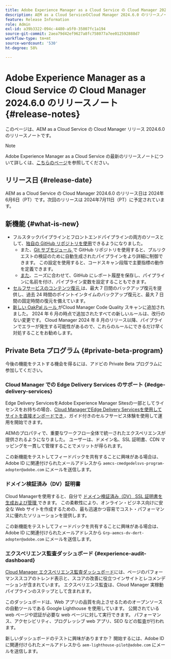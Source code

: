 ```yaml
---
title: Adobe Experience Manager as a Cloud Service の Cloud Manager 2024.6.0 のリリースノート
description: AEM as a Cloud ServiceのCloud Manager 2024.6.0 のリリースノート。
feature: Release Information
role: Admin
exl-id: a39b3322-094c-4480-a5f0-35007fc1a194
source-git-commit: 2aea79d42ef9627a8fc758077a7ee012592888d7
workflow-type: tm+mt
source-wordcount: '530'
ht-degree: 58%

---
```


# Adobe Experience Manager as a Cloud Service の Cloud Manager 2024.6.0 のリリースノート {#release-notes}

このページは、AEM as a Cloud Service の Cloud Manager リリース 2024.6.0 のリリースノートです。

>[!NOTE]
>
>Adobe Experience Manager as a Cloud Service の最新のリリースノートについて詳しくは、[こちらのページ](/help/release-notes/release-notes-cloud/release-notes-current.md)を参照してください。

## リリース日 {#release-date}

AEM as a Cloud Service の Cloud Manager 2024.6.0 のリリース日は 2024年6月6日（PT）です。次回のリリースは 2024年7月11日（PT）に予定されています。

## 新機能 {#what-is-new}

* フルスタックパイプラインとフロントエンドパイプラインの両方のソースとして、[独自の GitHub リポジトリを使用](/help/implementing/cloud-manager/managing-code/private-repositories.md)できるようになりました。
   * また、[Git サブモジュール ](/help/implementing/cloud-manager/managing-code/git-submodules.md) で GitHub リポジトリを使用すると、プルリクエストの検証のために自動生成されたパイプラインをより詳細に制御できます。 この設定を使用すると、コードスキャン段階で主要指標の動作を定義できます。
   * [また](/help/implementing/cloud-manager/managing-code/github-check-config.md)、ニーズに合わせて、GitHub にレポート履歴を保存し、パイプラインに名前を付け、パイプライン変数を設定することもできます。
* [ セルフサービスのコンテンツ復元 ](/help/operations/restore.md) は、最大 7 日間のバックアップ復元を提供し、過去 24 時間のポイントインタイムのバックアップ復元と、最大 7 日間の固定時間の復元を備えています。
* [ 新しい OakPal ルール ](/help/implementing/cloud-manager/custom-code-quality-rules.md#oakpal-ui-content-package) がCloud Manager Code Quality スキャンに追加されました。 2024 年 6 月の時点で追加されたすべての新しいルールは、改行のない変更です。
Cloud Manager 2024 年 8 月のリリース以降、パイプラインでエラーが発生する可能性があるので、これらのルールにできるだけ早く対処することをお勧めします。

## Private Beta プログラム {#private-beta-program}

今後の機能をテストする機会を得るには、アドビの Private Beta プログラムに参加してください。

### Cloud Manager での Edge Delivery Services のサポート {#edge-delivery-services}

Edge Delivery ServicesをAdobe Experience Manager Sitesの一部としてライセンスをお持ちの場合、[Cloud ManagerでEdge Delivery Servicesを使用してサイトを直接オンボードでき ](/help/implementing/cloud-manager/edge-delivery/introduction-to-edge-delivery-services.md)、ガイド付きのセルフサービス体験を使用して運用を開始できます。

AEMのプロパティで、重要なワークフロー全体で統一されたエクスペリエンスが提供されるようになりました。 ユーザーは、ドメイン名、SSL 証明書、CDN マッピングを一貫して管理することでメリットが得られます。

この新機能をテストしてフィードバックを共有することに興味がある場合は、Adobe ID に関連付けられたメールアドレスから `aemcs-cmedgedelsvs-program-adopter@adobe.com` にメールを送信します。

### ドメイン検証済み（DV）証明書

Cloud Managerを使用すると、自分で [ ドメイン検証済み（DV） SSL 証明書を生成および管理 ](/help/implementing/cloud-manager/managing-ssl-certifications/add-ssl-certificate.md) できます。 この柔軟性により、オンライン・ビジネス向けに安全な Web サイトを作成するための、最も迅速かつ容易でコスト・パフォーマンスに優れたソリューションを提供します。

この新機能をテストしてフィードバックを共有することに興味がある場合は、Adobe ID に関連付けられたメールアドレスから `Grp-aemcs-dv-dert-adopter@adobe.com` にメールを送信します。

### エクスペリエンス監査ダッシュボード {#experience-audit-dashboard}

[Cloud Manager エクスペリエンス監査ダッシュボード](/help/implementing/cloud-manager/reports/report-experience-audit.md)には、ページのパフォーマンススコアのトレンド表示と、スコアの改善に役立つインサイトとレコメンデーションが含まれています。 エクスペリエンス監査は、Cloud Manager 実稼動パイプラインのステップとして含まれます。

このダッシュボードは、Web アプリの品質を向上させるためのオープンソースの自動ツールである Google Lighthouse を使用しています。 公開されている web ページや認証が必要な web ページに対して実行できます。 パフォーマンス、アクセシビリティ、プログレッシブ web アプリ、SEO などの監査が行われます。

新しいダッシュボードのテストに興味がありますか？ 開始するには、Adobe ID に関連付けられたメールアドレスから `aem-lighthouse-pilot@adobe.com` にメールを送信します。
